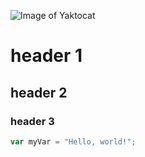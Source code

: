 ![Image of Yaktocat](https://octodex.github.com/images/yaktocat.png)

# header 1

## header 2

### header 3

``` javascript
var myVar = "Hello, world!";
```

